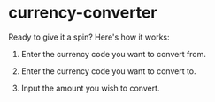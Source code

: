 # currency-converter

Ready to give it a spin? Here's how it works:

1. Enter the currency code you want to convert from.

2. Enter the currency code you want to convert to.

3. Input the amount you wish to convert.
